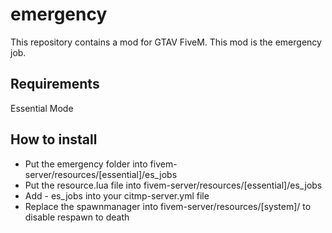 emergency
============

This repository contains a mod for GTAV FiveM. This mod is the emergency job.

Requirements
------------

Essential Mode

How to install
--------------

- Put the emergency folder into fivem-server/resources/[essential]/es_jobs
- Put the resource.lua file into fivem-server/resources/[essential]/es_jobs
- Add - es_jobs into your citmp-server.yml file
- Replace the spawnmanager into fivem-server/resources/[system]/ to disable respawn to death
